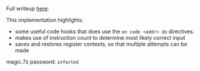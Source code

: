 Full writeup [here](https://github.com/Caesurus/CTF_Writeups/tree/master/2018-Flare-On_6): 

This implementation highlights: 
- some useful code hooks that does use the `on code <addr> do` directives.
- makes use of instruction count to determine most likely correct input
- saves and restores register contexts, so that multiple attempts can be made

magic.7z password: `infected`


